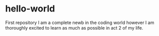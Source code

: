 # hello-world
First repository
I am a complete newb in the coding world however I am thoroughly excited to learn as much as possible in act 2 of my life.
